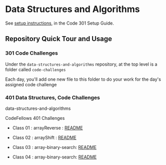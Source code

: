 # Data Structures and Algorithms

See [setup instructions](https://codefellows.github.io/setup-guide/code-301/3-code-challenges), in the Code 301 Setup Guide.

## Repository Quick Tour and Usage

### 301 Code Challenges

Under the `data-structures-and-algorithms` repository, at the top level is a folder called `code-challenges`

Each day, you'll add one new file to this folder to do your work for the day's assigned code challenge

### 401 Data Structures, Code Challenges


data-structures-and-algorithms

CodeFellows 401 Challenges

- Class 01 : arrayReverse : [README](https://github.com/mohammad-qethama/data-structures-and-algorithms/blob/master/challenges/arr-reverse/README.md)

- Class 02 : arrayShift : [README](https://github.com/mohammad-qethama/data-structures-and-algorithms/blob/master/challenges/arrayShift/README.md)


- Class 03 : array-binary-search: [README](https://github.com/mohammad-qethama/data-structures-and-algorithms/blob/master/challenges/array-binary-search/README.md)

- Class 04 : array-binary-search: [README](https://github.com/mohammad-qethama/data-structures-and-algorithms/blob/master/challenges/Data-Structure/linkedList/README.md)
<!-- - Please follow the instructions specific to your 401 language, which can be found in the directory below, matching your course. -->
